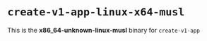 # `create-v1-app-linux-x64-musl`

This is the **x86_64-unknown-linux-musl** binary for `create-v1-app`
